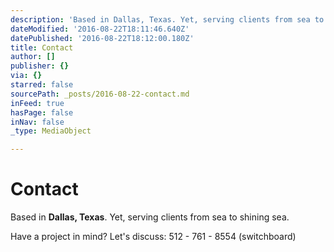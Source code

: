 ```yaml
---
description: 'Based in Dallas, Texas. Yet, serving clients from sea to shining sea.'
dateModified: '2016-08-22T18:11:46.640Z'
datePublished: '2016-08-22T18:12:00.180Z'
title: Contact
author: []
publisher: {}
via: {}
starred: false
sourcePath: _posts/2016-08-22-contact.md
inFeed: true
hasPage: false
inNav: false
_type: MediaObject

---
```

# Contact

Based in **Dallas, Texas**. Yet, serving clients from sea to shining sea.

Have a project in mind? Let's discuss: 512 - 761 - 8554 (switchboard)